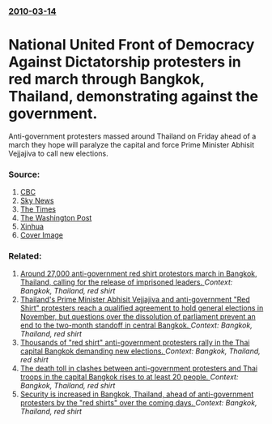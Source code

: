 ### [2010-03-14](/news/2010/03/14/index.md)

# National United Front of Democracy Against Dictatorship protesters in red march through Bangkok, Thailand, demonstrating against the government. 

Anti-government protesters massed around Thailand on Friday ahead of a march they hope will paralyze the capital and force Prime Minister Abhisit Vejjajiva to call new elections.


### Source:

1. [CBC](http://www.cbc.ca/world/story/2010/03/12/thailand-massive-protest.html)
2. [Sky News](http://news.sky.com/skynews/Home/World-News/Thailand-Thousands-Of-Red-Shirt-Protesters-Demonstrate-Against-Prime-Minister-Abhisit-Vejjajive/Articl/201003215573404?lpos=World_News_First_World_News_Article_Teaser_Region_0&lid=ARTICLE_15573404_Thailand%3A_Thousands_Of_Red_Shirt_Protesters_Demonstrate_Against_Prime_Minister_Abhisit_Vejjajive)
3. [The Times](http://www.timesonline.co.uk/tol/news/world/asia/article7061405.ece)
4. [The Washington Post](http://www.washingtonpost.com/wp-dyn/content/article/2010/03/13/AR2010031300472.html?hpid=moreheadlines)
5. [Xinhua](http://news.xinhuanet.com/english2010/world/2010-03/13/c_13209439.htm)
5. [Cover Image](https://i.cbc.ca/1.2072377.1381902393!/httpImage/image.jpg_gen/derivatives/16x9_1180/tp-thailand-protest-cp-rtr2.jpg)

### Related:

1. [Around 27,000 anti-government red shirt protestors march in Bangkok, Thailand, calling for the release of imprisoned leaders. ](/news/2011/01/23/around-27-000-anti-government-red-shirt-protestors-march-in-bangkok-thailand-calling-for-the-release-of-imprisoned-leaders.md) _Context: Bangkok, Thailand, red shirt_
2. [Thailand's Prime Minister Abhisit Vejjajiva and anti-government "Red Shirt" protesters reach a qualified agreement to hold general elections in November, but questions over the dissolution of parliament prevent an end to the two-month standoff in central Bangkok. ](/news/2010/05/4/thailand-s-prime-minister-abhisit-vejjajiva-and-anti-government-red-shirt-protesters-reach-a-qualified-agreement-to-hold-general-elections.md) _Context: Bangkok, Thailand, red shirt_
3. [Thousands of "red shirt" anti-government protesters rally in the Thai capital Bangkok demanding new elections. ](/news/2010/04/3/thousands-of-red-shirt-anti-government-protesters-rally-in-the-thai-capital-bangkok-demanding-new-elections.md) _Context: Bangkok, Thailand, red shirt_
4. [The death toll in clashes between anti-government protesters and Thai troops in the capital Bangkok rises to at least 20 people. ](/news/2010/04/11/the-death-toll-in-clashes-between-anti-government-protesters-and-thai-troops-in-the-capital-bangkok-rises-to-at-least-20-people.md) _Context: Bangkok, Thailand, red shirt_
5. [Security is increased in Bangkok, Thailand, ahead of anti-government protesters by the "red shirts" over the coming days. ](/news/2010/03/12/security-is-increased-in-bangkok-thailand-ahead-of-anti-government-protesters-by-the-red-shirts-over-the-coming-days.md) _Context: Bangkok, Thailand, red shirt_
